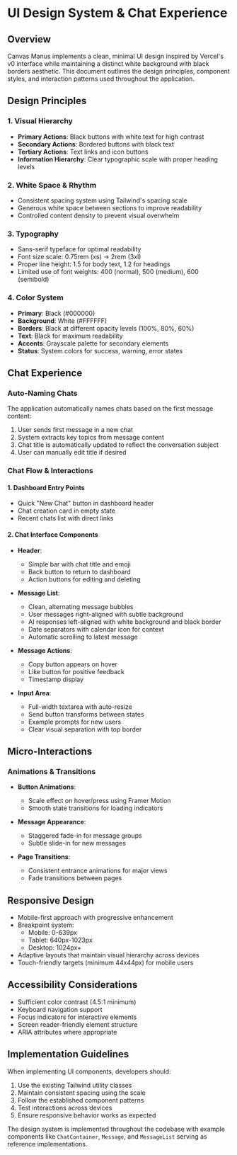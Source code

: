 # UI Design System & Chat Experience

## Overview

Canvas Manus implements a clean, minimal UI design inspired by Vercel's v0 interface while maintaining a distinct white background with black borders aesthetic. This document outlines the design principles, component styles, and interaction patterns used throughout the application.

## Design Principles

### 1. Visual Hierarchy

- **Primary Actions**: Black buttons with white text for high contrast
- **Secondary Actions**: Bordered buttons with black text
- **Tertiary Actions**: Text links and icon buttons
- **Information Hierarchy**: Clear typographic scale with proper heading levels

### 2. White Space & Rhythm

- Consistent spacing system using Tailwind's spacing scale
- Generous white space between sections to improve readability
- Controlled content density to prevent visual overwhelm

### 3. Typography

- Sans-serif typeface for optimal readability
- Font size scale: 0.75rem (xs) → 2rem (3xl)
- Proper line height: 1.5 for body text, 1.2 for headings
- Limited use of font weights: 400 (normal), 500 (medium), 600 (semibold)

### 4. Color System

- **Primary**: Black (#000000)
- **Background**: White (#FFFFFF)
- **Borders**: Black at different opacity levels (100%, 80%, 60%)
- **Text**: Black for maximum readability
- **Accents**: Grayscale palette for secondary elements
- **Status**: System colors for success, warning, error states

## Chat Experience

### Auto-Naming Chats

The application automatically names chats based on the first message content:

1. User sends first message in a new chat
2. System extracts key topics from message content
3. Chat title is automatically updated to reflect the conversation subject
4. User can manually edit title if desired

### Chat Flow & Interactions

#### 1. Dashboard Entry Points

- Quick "New Chat" button in dashboard header
- Chat creation card in empty state
- Recent chats list with direct links

#### 2. Chat Interface Components

- **Header**: 
  - Simple bar with chat title and emoji
  - Back button to return to dashboard
  - Action buttons for editing and deleting
  
- **Message List**:
  - Clean, alternating message bubbles
  - User messages right-aligned with subtle background
  - AI responses left-aligned with white background and black border
  - Date separators with calendar icon for context
  - Automatic scrolling to latest message

- **Message Actions**:
  - Copy button appears on hover
  - Like button for positive feedback
  - Timestamp display

- **Input Area**:
  - Full-width textarea with auto-resize
  - Send button transforms between states
  - Example prompts for new users
  - Clear visual separation with top border

## Micro-Interactions

### Animations & Transitions

- **Button Animations**: 
  - Scale effect on hover/press using Framer Motion
  - Smooth state transitions for loading indicators

- **Message Appearance**:
  - Staggered fade-in for message groups
  - Subtle slide-in for new messages

- **Page Transitions**:
  - Consistent entrance animations for major views
  - Fade transitions between pages

## Responsive Design

- Mobile-first approach with progressive enhancement
- Breakpoint system:
  - Mobile: 0-639px
  - Tablet: 640px-1023px
  - Desktop: 1024px+
- Adaptive layouts that maintain visual hierarchy across devices
- Touch-friendly targets (minimum 44x44px) for mobile users

## Accessibility Considerations

- Sufficient color contrast (4.5:1 minimum)
- Keyboard navigation support
- Focus indicators for interactive elements
- Screen reader-friendly element structure
- ARIA attributes where appropriate

## Implementation Guidelines

When implementing UI components, developers should:

1. Use the existing Tailwind utility classes
2. Maintain consistent spacing using the scale
3. Follow the established component patterns
4. Test interactions across devices
5. Ensure responsive behavior works as expected

The design system is implemented throughout the codebase with example components like `ChatContainer`, `Message`, and `MessageList` serving as reference implementations. 